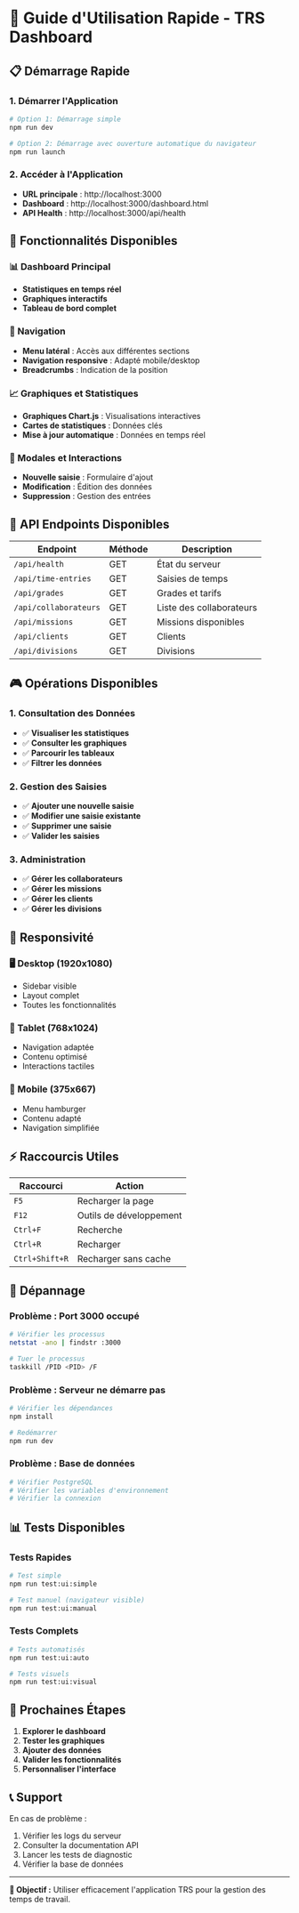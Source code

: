 # 🚀 Guide d'Utilisation Rapide - TRS Dashboard

## 📋 Démarrage Rapide

### 1. Démarrer l'Application
```bash
# Option 1: Démarrage simple
npm run dev

# Option 2: Démarrage avec ouverture automatique du navigateur
npm run launch
```

### 2. Accéder à l'Application
- **URL principale** : http://localhost:3000
- **Dashboard** : http://localhost:3000/dashboard.html
- **API Health** : http://localhost:3000/api/health

## 🎯 Fonctionnalités Disponibles

### 📊 Dashboard Principal
- **Statistiques en temps réel**
- **Graphiques interactifs**
- **Tableau de bord complet**

### 🧭 Navigation
- **Menu latéral** : Accès aux différentes sections
- **Navigation responsive** : Adapté mobile/desktop
- **Breadcrumbs** : Indication de la position

### 📈 Graphiques et Statistiques
- **Graphiques Chart.js** : Visualisations interactives
- **Cartes de statistiques** : Données clés
- **Mise à jour automatique** : Données en temps réel

### 🔧 Modales et Interactions
- **Nouvelle saisie** : Formulaire d'ajout
- **Modification** : Édition des données
- **Suppression** : Gestion des entrées

## 🔌 API Endpoints Disponibles

| Endpoint | Méthode | Description |
|----------|---------|-------------|
| `/api/health` | GET | État du serveur |
| `/api/time-entries` | GET | Saisies de temps |
| `/api/grades` | GET | Grades et tarifs |
| `/api/collaborateurs` | GET | Liste des collaborateurs |
| `/api/missions` | GET | Missions disponibles |
| `/api/clients` | GET | Clients |
| `/api/divisions` | GET | Divisions |

## 🎮 Opérations Disponibles

### 1. Consultation des Données
- ✅ **Visualiser les statistiques**
- ✅ **Consulter les graphiques**
- ✅ **Parcourir les tableaux**
- ✅ **Filtrer les données**

### 2. Gestion des Saisies
- ✅ **Ajouter une nouvelle saisie**
- ✅ **Modifier une saisie existante**
- ✅ **Supprimer une saisie**
- ✅ **Valider les saisies**

### 3. Administration
- ✅ **Gérer les collaborateurs**
- ✅ **Gérer les missions**
- ✅ **Gérer les clients**
- ✅ **Gérer les divisions**

## 📱 Responsivité

### 🖥️ Desktop (1920x1080)
- Sidebar visible
- Layout complet
- Toutes les fonctionnalités

### 📱 Tablet (768x1024)
- Navigation adaptée
- Contenu optimisé
- Interactions tactiles

### 📱 Mobile (375x667)
- Menu hamburger
- Contenu adapté
- Navigation simplifiée

## ⚡ Raccourcis Utiles

| Raccourci | Action |
|-----------|--------|
| `F5` | Recharger la page |
| `F12` | Outils de développement |
| `Ctrl+F` | Recherche |
| `Ctrl+R` | Recharger |
| `Ctrl+Shift+R` | Recharger sans cache |

## 🔧 Dépannage

### Problème : Port 3000 occupé
```bash
# Vérifier les processus
netstat -ano | findstr :3000

# Tuer le processus
taskkill /PID <PID> /F
```

### Problème : Serveur ne démarre pas
```bash
# Vérifier les dépendances
npm install

# Redémarrer
npm run dev
```

### Problème : Base de données
```bash
# Vérifier PostgreSQL
# Vérifier les variables d'environnement
# Vérifier la connexion
```

## 📊 Tests Disponibles

### Tests Rapides
```bash
# Test simple
npm run test:ui:simple

# Test manuel (navigateur visible)
npm run test:ui:manual
```

### Tests Complets
```bash
# Tests automatisés
npm run test:ui:auto

# Tests visuels
npm run test:ui:visual
```

## 🎯 Prochaines Étapes

1. **Explorer le dashboard**
2. **Tester les graphiques**
3. **Ajouter des données**
4. **Valider les fonctionnalités**
5. **Personnaliser l'interface**

## 📞 Support

En cas de problème :
1. Vérifier les logs du serveur
2. Consulter la documentation API
3. Lancer les tests de diagnostic
4. Vérifier la base de données

---

**🎯 Objectif :** Utiliser efficacement l'application TRS pour la gestion des temps de travail. 